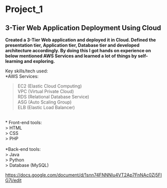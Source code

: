 # Project_1
## 3-Tier Web Application Deployment Using Cloud
**Created a 3-Tier Web application and deployed it in Cloud. Defined the presentation tier, Application tier, Database tier and
developed architecture accordingly. By doing this I got hands on experience on below mentioned AWS Services and learned
a lot of things by self-learning and exploring.**

Key skills/tech used:
<br>
*AWS Services: <br>
 > EC2 (Elastic Cloud Computing)<br>
 > VPC (Virtual Private Cloud)<br>
 > RDS (Relational Database Service)<br>
 > ASG (Auto Scaling Group)<br>
 > ELB (Elastic Load Balancer)<br>
<br>
* Front-end tools: <br>
 > HTML<br>
 > CSS<br>
 > PHP<br>
<br>
*Back-end tools: <br>
 > Java<br>
 > Python<br>
 > Database (MySQL)

https://docs.google.com/document/d/1snn74FNNNlu4VT2Ap7FnNAc0Zj5FIG7j/edit
